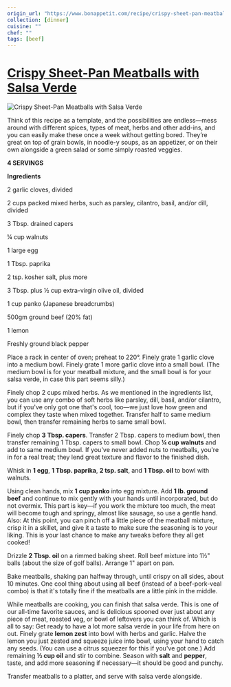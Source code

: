 ```yaml
---
origin_url: "https://www.bonappetit.com/recipe/crispy-sheet-pan-meatballs-with-salsa-verde"
collection: [dinner]
cuisine: ""
chef: ""
tags: [beef]
---
```

# [Crispy Sheet-Pan Meatballs with Salsa Verde](https://www.bonappetit.com/recipe/crispy-sheet-pan-meatballs-with-salsa-verde)

![Crispy Sheet-Pan Meatballs with Salsa Verde](/assets/hfbkaerbfgkjfb.png)

Think of this recipe as a template, and the possibilities are endless—mess around with different spices, types of meat, herbs and other add-ins, and you can easily make these once a week without getting bored. They’re great on top of grain bowls, in noodle-y soups, as an appetizer, or on their own alongside a green salad or some simply roasted veggies.

**4 SERVINGS**

**Ingredients**

2 garlic cloves, divided

2 cups packed mixed herbs, such as parsley, cilantro, basil, and/or dill, divided

3 Tbsp. drained capers

¼ cup walnuts

1 large egg

1 Tbsp. paprika

2 tsp. kosher salt, plus more

3 Tbsp. plus ½ cup extra-virgin olive oil, divided

1 cup panko (Japanese breadcrumbs)

500gm ground beef (20% fat)

1 lemon

Freshly ground black pepper

Place a rack in center of oven; preheat to 220°. Finely grate 1 garlic clove into a medium bowl. Finely grate 1 more garlic clove into a small bowl. (The medium bowl is for your meatball mixture, and the small bowl is for your salsa verde, in case this part seems silly.)

Finely chop 2 cups mixed herbs. As we mentioned in the ingredients list, you can use any combo of soft herbs like parsley, dill, basil, and/or cilantro, but if you've only got one that's cool, too—we just love how green and complex they taste when mixed together. Transfer half to same medium bowl, then transfer remaining herbs to same small bowl.

Finely chop **3 Tbsp. capers**. Transfer 2 Tbsp. capers to medium bowl, then transfer remaining 1 Tbsp. capers to small bowl. Chop **¼ cup walnuts** and add to same medium bowl. If you've never added nuts to meatballs, you're in for a real treat; they lend great texture and flavor to the finished dish.

Whisk in **1 egg**, **1 Tbsp. paprika**, **2 tsp. salt**, and **1 Tbsp. oil** to bowl with walnuts.

Using clean hands, mix **1 cup panko** into egg mixture. Add **1 lb. ground beef** and continue to mix gently with your hands until incorporated, but do not overmix. This part is key—if you work the mixture too much, the meat will become tough and springy, almost like sausage, so use a gentle hand. Also: At this point, you can pinch off a little piece of the meatball mixture, crisp it in a skillet, and give it a taste to make sure the seasoning is to your liking. This is your last chance to make any tweaks before they all get cooked!

Drizzle **2 Tbsp. oil** on a rimmed baking sheet. Roll beef mixture into 1½" balls (about the size of golf balls). Arrange 1" apart on pan.

Bake meatballs, shaking pan halfway through, until crispy on all sides, about 10 minutes. One cool thing about using all beef (instead of a beef-pork-veal combo) is that it's totally fine if the meatballs are a little pink in the middle.

While meatballs are cooking, you can finish that salsa verde. This is one of our all-time favorite sauces, and is delicious spooned over just about any piece of meat, roasted veg, or bowl of leftovers you can think of. Which is all to say: Get ready to have a lot more salsa verde in your life from here on out. Finely grate **lemon zest** into bowl with herbs and garlic. Halve the lemon you just zested and squeeze juice into bowl, using your hand to catch any seeds. (You can use a citrus squeezer for this if you've got one.) Add remaining **½ cup oil** and stir to combine. Season with **salt** and **pepper**, taste, and add more seasoning if necessary—it should be good and punchy.

Transfer meatballs to a platter, and serve with salsa verde alongside.